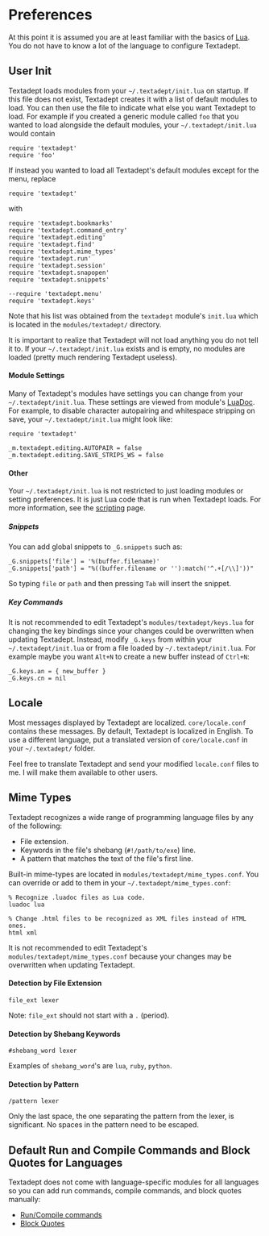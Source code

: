 # Preferences

At this point it is assumed you are at least familiar with the basics of
[Lua](http://www.lua.org). You do not have to know a lot of the language to
configure Textadept.

## User Init

Textadept loads modules from your `~/.textadept/init.lua` on startup. If this
file does not exist, Textadept creates it with a list of default modules to
load. You can then use the file to indicate what else you want Textadept to
load. For example if you created a generic module called `foo` that you wanted
to load alongside the default modules, your `~/.textadept/init.lua` would
contain

    require 'textadept'
    require 'foo'

If instead you wanted to load all Textadept's default modules except for the
menu, replace

    require 'textadept'

with

    require 'textadept.bookmarks'
    require 'textadept.command_entry'
    require 'textadept.editing'
    require 'textadept.find'
    require 'textadept.mime_types'
    require 'textadept.run'
    require 'textadept.session'
    require 'textadept.snapopen'
    require 'textadept.snippets'

    --require 'textadept.menu'
    require 'textadept.keys'

Note that his list was obtained from the `textadept` module's `init.lua` which
is located in the `modules/textadept/` directory.

It is important to realize that Textadept will not load anything you do not tell
it to. If your `~/.textadept/init.lua` exists and is empty, no modules are
loaded (pretty much rendering Textadept useless).

#### Module Settings

Many of Textadept's modules have settings you can change from your
`~/.textadept/init.lua`. These settings are viewed from module's
[LuaDoc](../index.html). For example, to disable character autopairing and
whitespace stripping on save, your `~/.textadept/init.lua` might look like:

    require 'textadept'

    _m.textadept.editing.AUTOPAIR = false
    _m.textadept.editing.SAVE_STRIPS_WS = false

#### Other

Your `~/.textadept/init.lua` is not restricted to just loading modules or
setting preferences. It is just Lua code that is run when Textadept loads. For
more information, see the [scripting](11_Scripting.html) page.

##### Snippets

You can add global snippets to `_G.snippets` such as:

    _G.snippets['file'] = '%(buffer.filename)'
    _G.snippets['path'] = "%((buffer.filename or ''):match('^.+[/\\]'))"

So typing `file` or `path` and then pressing `Tab` will insert the snippet.

##### Key Commands

It is not recommended to edit Textadept's `modules/textadept/keys.lua` for
changing the key bindings since your changes could be overwritten when updating
Textadept. Instead, modify `_G.keys` from within your `~/.textadept/init.lua` or
from a file loaded by `~/.textadept/init.lua`. For example maybe you want
`Alt+N` to create a new buffer instead of `Ctrl+N`:

    _G.keys.an = { new_buffer }
    _G.keys.cn = nil

## Locale

Most messages displayed by Textadept are localized. `core/locale.conf` contains
these messages. By default, Textadept is localized in English. To use a
different language, put a translated version of `core/locale.conf` in your
`~/.textadept/` folder.

Feel free to translate Textadept and send your modified `locale.conf` files
to me. I will make them available to other users.

## Mime Types

Textadept recognizes a wide range of programming language files by any of the
following:

* File extension.
* Keywords in the file's shebang (`#!/path/to/exe`) line.
* A pattern that matches the text of the file's first line.

Built-in mime-types are located in `modules/textadept/mime_types.conf`. You
can override or add to them in your `~/.textadept/mime_types.conf`:

    % Recognize .luadoc files as Lua code.
    luadoc lua

    % Change .html files to be recognized as XML files instead of HTML ones.
    html xml

It is not recommended to edit Textadept's `modules/textadept/mime_types.conf`
because your changes may be overwritten when updating Textadept.

#### Detection by File Extension

    file_ext lexer

Note: `file_ext` should not start with a `.` (period).

#### Detection by Shebang Keywords

    #shebang_word lexer

Examples of `shebang_word`'s are `lua`, `ruby`, `python`.

#### Detection by Pattern

    /pattern lexer

Only the last space, the one separating the pattern from the lexer, is
significant. No spaces in the pattern need to be escaped.

## Default Run and Compile Commands and Block Quotes for Languages

Textadept does not come with language-specific modules for all languages so you
can add run commands, compile commands, and block quotes manually:

* [Run/Compile commands](http://caladbolg.net/textadeptwiki/index.php?n=Main.RunSupplemental)
* [Block Quotes](http://caladbolg.net/textadeptwiki/index.php?n=Main.CommentSupplemental)
